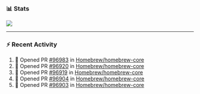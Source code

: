 ### :bar_chart: Stats

<a href="#">
  <img align="center" src="https://github-readme-stats.vercel.app/api?username=tuzi3040&show_icons=true&theme=dark" />
</a>

---

### :zap: Recent Activity

<!--START_SECTION:activity-->
1. 💪 Opened PR [#96983](https://github.com/Homebrew/homebrew-core/pull/96983) in [Homebrew/homebrew-core](https://github.com/Homebrew/homebrew-core)
2. 💪 Opened PR [#96920](https://github.com/Homebrew/homebrew-core/pull/96920) in [Homebrew/homebrew-core](https://github.com/Homebrew/homebrew-core)
3. 💪 Opened PR [#96919](https://github.com/Homebrew/homebrew-core/pull/96919) in [Homebrew/homebrew-core](https://github.com/Homebrew/homebrew-core)
4. 💪 Opened PR [#96904](https://github.com/Homebrew/homebrew-core/pull/96904) in [Homebrew/homebrew-core](https://github.com/Homebrew/homebrew-core)
5. 💪 Opened PR [#96903](https://github.com/Homebrew/homebrew-core/pull/96903) in [Homebrew/homebrew-core](https://github.com/Homebrew/homebrew-core)
<!--END_SECTION:activity-->
